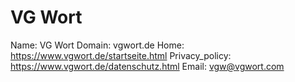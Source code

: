 
# VG Wort

Name: VG Wort
Domain: vgwort.de
Home: https://www.vgwort.de/startseite.html
Privacy_policy: https://www.vgwort.de/datenschutz.html
Email: vgw@vgwort.com
